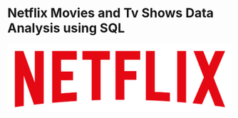 # Netflix Movies and Tv Shows Data Analysis using SQL

![Netflix Logo](https://github.com/alafia18/netflix_sql_project/blob/main/logo.png)

